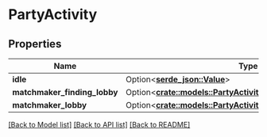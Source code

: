 # PartyActivity

## Properties

Name | Type | Description | Notes
------------ | ------------- | ------------- | -------------
**idle** | Option<[**serde_json::Value**](.md)> |  | [optional]
**matchmaker_finding_lobby** | Option<[**crate::models::PartyActivityMatchmakerFindingLobby**](PartyActivityMatchmakerFindingLobby.md)> |  | [optional]
**matchmaker_lobby** | Option<[**crate::models::PartyActivityMatchmakerLobby**](PartyActivityMatchmakerLobby.md)> |  | [optional]

[[Back to Model list]](../README.md#documentation-for-models) [[Back to API list]](../README.md#documentation-for-api-endpoints) [[Back to README]](../README.md)


